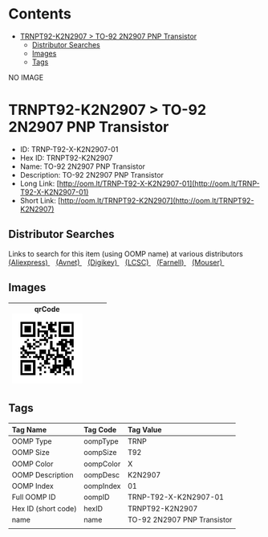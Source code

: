 



Contents
========

* [TRNPT92-K2N2907 > TO-92 2N2907 PNP Transistor](#trnpt92-k2n2907--to-92-2n2907-pnp-transistor)
	* [Distributor Searches](#distributor-searches)
	* [Images](#images)
	* [Tags](#tags)
  
NO IMAGE  
# TRNPT92-K2N2907 > TO-92 2N2907 PNP Transistor

- ID: TRNP-T92-X-K2N2907-01
- Hex ID: TRNPT92-K2N2907
- Name: TO-92 2N2907 PNP Transistor
- Description: TO-92 2N2907 PNP Transistor
- Long Link: [http://oom.lt/TRNP-T92-X-K2N2907-01](http://oom.lt/TRNP-T92-X-K2N2907-01)
- Short Link: [http://oom.lt/TRNPT92-K2N2907](http://oom.lt/TRNPT92-K2N2907)

## Distributor Searches
  
Links to search for this item (using OOMP name) at various distributors  
[(Aliexpress) ](https://www.aliexpress.com/wholesale?SearchText=1117TO-92+2N2907+PNP+Transistor)&nbsp;&nbsp;&nbsp;[(Avnet) ](https://www.avnet.com/shop/us/search/TO-92+2N2907+PNP+Transistor)&nbsp;&nbsp;&nbsp;[(Digikey) ](https://www.digikey.co.uk/en/products/result?s=TO-92+2N2907+PNP+Transistor)&nbsp;&nbsp;&nbsp;[(LCSC) ](https://www.lcsc.com/search?q=TO-92+2N2907+PNP+Transistor)&nbsp;&nbsp;&nbsp;[(Farnell) ](https://uk.farnell.com/search?st=TO-92+2N2907+PNP+Transistor)&nbsp;&nbsp;&nbsp;[(Mouser) ](https://www.mouser.com/c/?q=TO-92+2N2907+PNP+Transistor)&nbsp;&nbsp;&nbsp;
## Images
  

|qrCode<br>[![](https://raw.githubusercontent.com/oomlout/oomlout_OOMP_parts_V2/main/TRNP/T92/X/K2N2907/01/qrCode_140.png)](https://github.com/oomlout/oomlout_OOMP_parts_V2/tree/main/TRNP/T92/X/K2N2907/01/qrCode.png)||||
| :---: | :---: | :---: | :---: |

## Tags
  

|Tag Name|Tag Code|Tag Value|
| :--- | :--- | :--- |
|OOMP Type|oompType|TRNP|
|OOMP Size|oompSize|T92|
|OOMP Color|oompColor|X|
|OOMP Description|oompDesc|K2N2907|
|OOMP Index|oompIndex|01|
|Full OOMP ID|oompID|TRNP-T92-X-K2N2907-01|
|Hex ID (short code)|hexID|TRNPT92-K2N2907|
|name|name|TO-92 2N2907 PNP Transistor|
||||
